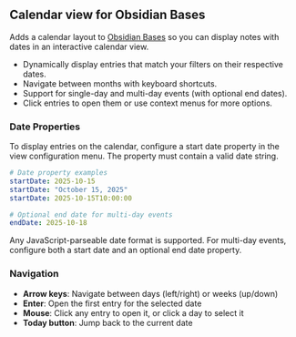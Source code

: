 ## Calendar view for Obsidian Bases

Adds a calendar layout to [Obsidian Bases](https://help.obsidian.md/bases) so you can display notes with dates in an interactive calendar view.

- Dynamically display entries that match your filters on their respective dates.
- Navigate between months with keyboard shortcuts.
- Support for single-day and multi-day events (with optional end dates).
- Click entries to open them or use context menus for more options.

### Date Properties

To display entries on the calendar, configure a start date property in the view configuration menu. The property must contain a valid date string.

```yaml
# Date property examples
startDate: 2025-10-15
startDate: "October 15, 2025"
startDate: 2025-10-15T10:00:00

# Optional end date for multi-day events
endDate: 2025-10-18
```

Any JavaScript-parseable date format is supported. For multi-day events, configure both a start date and an optional end date property.

### Navigation

- **Arrow keys**: Navigate between days (left/right) or weeks (up/down)
- **Enter**: Open the first entry for the selected date
- **Mouse**: Click any entry to open it, or click a day to select it
- **Today button**: Jump back to the current date

